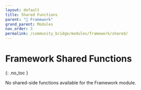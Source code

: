 ```yaml
---
layout: default
title: Shared Functions
parent: "🧩 Framework"
grand_parent: Modules
nav_order: 3
permalink: /community_bridge/modules/framework/shared/
---
```


# Framework Shared Functions
{: .no_toc }

No shared-side functions available for the Framework module.